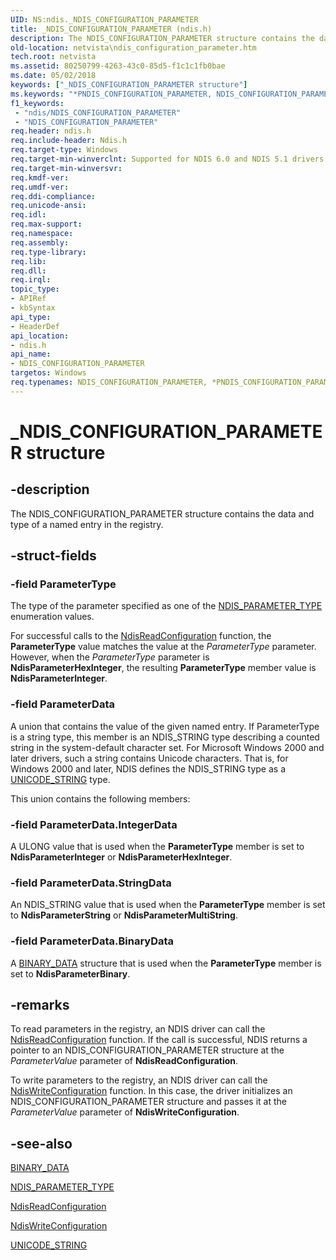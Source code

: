 ```yaml
---
UID: NS:ndis._NDIS_CONFIGURATION_PARAMETER
title: _NDIS_CONFIGURATION_PARAMETER (ndis.h)
description: The NDIS_CONFIGURATION_PARAMETER structure contains the data and type of a named entry in the registry.
old-location: netvista\ndis_configuration_parameter.htm
tech.root: netvista
ms.assetid: 80250799-4263-43c0-85d5-f1c1c1fb0bae
ms.date: 05/02/2018
keywords: ["_NDIS_CONFIGURATION_PARAMETER structure"]
ms.keywords: "*PNDIS_CONFIGURATION_PARAMETER, NDIS_CONFIGURATION_PARAMETER, NDIS_CONFIGURATION_PARAMETER structure [Network Drivers Starting with Windows Vista], PNDIS_CONFIGURATION_PARAMETER, PNDIS_CONFIGURATION_PARAMETER structure pointer [Network Drivers Starting with Windows Vista], _NDIS_CONFIGURATION_PARAMETER, ndis/NDIS_CONFIGURATION_PARAMETER, ndis/PNDIS_CONFIGURATION_PARAMETER, ndis_configuration_ref_14664bdb-06c7-4d27-b71b-d6a69f3e3396.xml, netvista.ndis_configuration_parameter"
f1_keywords:
 - "ndis/NDIS_CONFIGURATION_PARAMETER"
 - "NDIS_CONFIGURATION_PARAMETER"
req.header: ndis.h
req.include-header: Ndis.h
req.target-type: Windows
req.target-min-winverclnt: Supported for NDIS 6.0 and NDIS 5.1 drivers in Windows Vista. Supported for NDIS   5.1 drivers in Windows XP.
req.target-min-winversvr: 
req.kmdf-ver: 
req.umdf-ver: 
req.ddi-compliance: 
req.unicode-ansi: 
req.idl: 
req.max-support: 
req.namespace: 
req.assembly: 
req.type-library: 
req.lib: 
req.dll: 
req.irql: 
topic_type:
- APIRef
- kbSyntax
api_type:
- HeaderDef
api_location:
- ndis.h
api_name:
- NDIS_CONFIGURATION_PARAMETER
targetos: Windows
req.typenames: NDIS_CONFIGURATION_PARAMETER, *PNDIS_CONFIGURATION_PARAMETER
---
```


# _NDIS_CONFIGURATION_PARAMETER structure


## -description


The NDIS_CONFIGURATION_PARAMETER structure contains the data and type of a named entry in the
  registry.


## -struct-fields




### -field ParameterType

The type of the parameter specified as one of the 
     <a href="https://docs.microsoft.com/windows-hardware/drivers/ddi/ndis/ne-ndis-_ndis_parameter_type">NDIS_PARAMETER_TYPE</a> enumeration values. 
     

For successful calls to the 
     <a href="https://docs.microsoft.com/windows-hardware/drivers/ddi/ndis/nf-ndis-ndisreadconfiguration">NdisReadConfiguration</a> function, the    
     <b>ParameterType</b> value matches the value at the 
     <i>ParameterType</i> parameter. However, when the 
     <i>ParameterType</i> parameter is 
     <b>NdisParameterHexInteger</b>, the resulting 
     <b>ParameterType</b> member value is 
     <b>NdisParameterInteger</b>.


### -field ParameterData

A union that contains the value of the given named entry. If ParameterType is a string type, this
      member is an NDIS_STRING type describing a counted string in the system-default character set. For
      Microsoft Windows 2000 and later drivers, such a string contains Unicode characters. That is, for
      Windows 2000 and later, NDIS defines the NDIS_STRING type as a 
      <a href="https://docs.microsoft.com/windows/desktop/api/ntdef/ns-ntdef-_unicode_string">UNICODE_STRING</a> type.

This union contains the following members:


### -field ParameterData.IntegerData

A ULONG value that is used when the 
      <b>ParameterType</b> member is set to 
      <b>NdisParameterInteger</b> or 
      <b>NdisParameterHexInteger</b>.


### -field ParameterData.StringData

An NDIS_STRING value that is used when the 
      <b>ParameterType</b> member is set to 
      <b>NdisParameterString</b> or 
      <b>NdisParameterMultiString</b>.


### -field ParameterData.BinaryData

A 
      <a href="https://docs.microsoft.com/windows-hardware/drivers/ddi/ndis/ns-ndis-binary_data">BINARY_DATA</a> structure that is used when the 
      <b>ParameterType</b> member is set to 
      <b>NdisParameterBinary</b>.


## -remarks



To read parameters in the registry, an NDIS driver can call the 
    <a href="https://docs.microsoft.com/windows-hardware/drivers/ddi/ndis/nf-ndis-ndisreadconfiguration">NdisReadConfiguration</a> function. If
    the call is successful, NDIS returns a pointer to an NDIS_CONFIGURATION_PARAMETER structure at the 
    <i>ParameterValue</i> parameter of 
    <b>NdisReadConfiguration</b>.

To write parameters to the registry, an NDIS driver can call the 
    <a href="https://docs.microsoft.com/windows-hardware/drivers/ddi/ndis/nf-ndis-ndiswriteconfiguration">NdisWriteConfiguration</a> function. In
    this case, the driver initializes an NDIS_CONFIGURATION_PARAMETER structure and passes it at the 
    <i>ParameterValue</i> parameter of 
    <b>NdisWriteConfiguration</b>.




## -see-also




<a href="https://docs.microsoft.com/windows-hardware/drivers/ddi/ndis/ns-ndis-binary_data">BINARY_DATA</a>



<a href="https://docs.microsoft.com/windows-hardware/drivers/ddi/ndis/ne-ndis-_ndis_parameter_type">NDIS_PARAMETER_TYPE</a>



<a href="https://docs.microsoft.com/windows-hardware/drivers/ddi/ndis/nf-ndis-ndisreadconfiguration">NdisReadConfiguration</a>



<a href="https://docs.microsoft.com/windows-hardware/drivers/ddi/ndis/nf-ndis-ndiswriteconfiguration">NdisWriteConfiguration</a>



<a href="https://docs.microsoft.com/windows/desktop/api/ntdef/ns-ntdef-_unicode_string">UNICODE_STRING</a>
 

 

